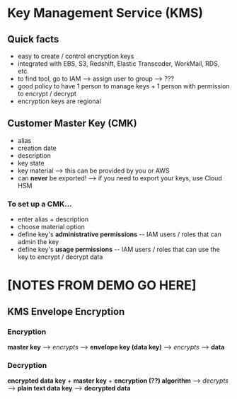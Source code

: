 # Key Management Service (KMS)

## Quick facts
- easy to create / control encryption keys
- integrated with EBS, S3, Redshift, Elastic Transcoder, WorkMail, RDS, etc.
- to find tool, go to IAM --> assign user to group --> ???
- good policy to have 1 person to manage keys + 1 person with permission to encrypt / decrypt
- encryption keys are regional

## Customer Master Key (CMK)
- alias
- creation date
- description
- key state
- key material --> this can be provided by you or AWS
- can __never__ be exported! --> if you need to export your keys, use Cloud HSM

### To set up a CMK...
- enter alias + description
- choose material option
- define key's __administrative permissions__ -- IAM users / roles that can admin the key
- define key's __usage permissions__ -- IAM users / roles that can use the key to encrypt / decrypt data

# [NOTES FROM DEMO GO HERE]

## KMS Envelope Encryption

### Encryption
__master key__ --> _encrypts_ --> __envelope key (data key)__ --> _encrypts_ --> __data__

### Decryption
__encrypted data key__ + __master key__ + __encryption (??) algorithm__ --> _decrypts_ --> __plain text data key__ --> __decrypted data__
